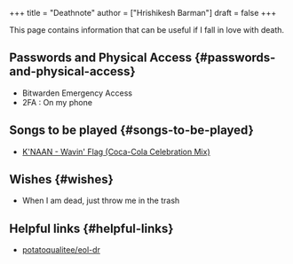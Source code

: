 +++
title = "Deathnote"
author = ["Hrishikesh Barman"]
draft = false
+++

This page contains information that can be useful if I fall in love with death.


## Passwords and Physical Access {#passwords-and-physical-access}

-   Bitwarden Emergency Access
-   2FA : On my phone


## Songs to be played {#songs-to-be-played}

-   [K'NAAN - Wavin' Flag (Coca-Cola Celebration Mix)](https://www.youtube.com/watch?v=WTJSt4wP2ME)


## Wishes {#wishes}

-   When I am dead, just throw me in the trash


## Helpful links {#helpful-links}

-   [potatoqualitee/eol-dr](https://github.com/potatoqualitee/eol-dr)
